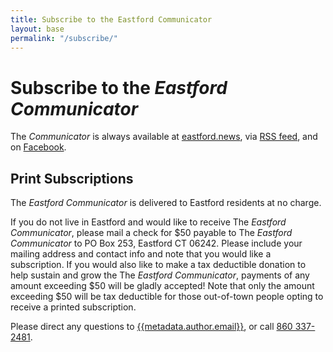 ```yaml
---
title: Subscribe to the Eastford Communicator
layout: base
permalink: "/subscribe/"
---
```

# Subscribe to the *Eastford Communicator*

The *Communicator* is always available at [eastford.news](https://eastford.news), via [RSS feed](https://eastford.news/feed.xml), and on [Facebook](https://www.facebook.com/people/The-Eastford-Communicator/61557072023031/).

## Print Subscriptions

The *Eastford Communicator* is delivered to Eastford residents at no charge. 

If you do not live in Eastford and would like to receive The *Eastford Communicator*, please mail a check for $50 payable to The *Eastford Communicator* to PO Box 253, Eastford CT 06242. Please include your mailing address and contact info and note that you would like a subscription. If you would also like to make a tax deductible donation to help sustain and grow the The *Eastford Communicator*, payments of any amount exceeding $50 will be gladly accepted! Note that only the amount exceeding $50 will be tax deductible for those out-of-town people opting to receive a printed subscription.  

Please direct any questions to [{{metadata.author.email}}](mailto:{{metadata.author.email}}), or call [860 337-2481](tel:8603372481).